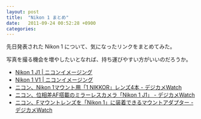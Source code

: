```yaml
---
layout: post
title:  "Nikon 1 まとめ"
date:   2011-09-24 00:52:28 +0900
categories: 
---
```

先日発表された Nikon 1 について、気になったリンクをまとめてみた。

写真を撮る機会を増やしたいとなれば、持ち運びやすい方がいいのだろうか。

- [Nikon 1 J1 | ニコンイメージング](http://www.nikon-image.com/products/camera/acil/body/nikon1_j1/ "Nikon 1 J1 | ニコンイメージング")
- [Nikon 1 V1 | ニコンイメージング](http://www.nikon-image.com/products/camera/acil/body/nikon1_v1/ "Nikon 1 V1 | ニコンイメージング")
- [ニコン、Nikon 1マウント用「1 NIKKOR」レンズ4本 - デジカメWatch](http://dc.watch.impress.co.jp/docs/news/20110921_478968.html "ニコン、Nikon 1マウント用「1 NIKKOR」レンズ4本 - デジカメWatch")
- [ニコン、位相差AF搭載のミラーレスカメラ「Nikon 1 J1」 - デジカメWatch](http://dc.watch.impress.co.jp/docs/news/20110921_478964.html "ニコン、位相差AF搭載のミラーレスカメラ「Nikon 1 J1」 - デジカメWatch")
- [ニコン、Fマウントレンズを「Nikon 1」に装着できるマウントアダプター - デジカメWatch](http://dc.watch.impress.co.jp/docs/news/20110921_478986.html "ニコン、Fマウントレンズを「Nikon 1」に装着できるマウントアダプター - デジカメWatch")
